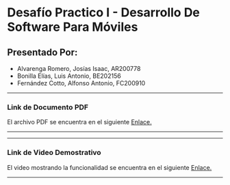 # Desafío Practico I - Desarrollo De Software Para Móviles

## Presentado Por:
- Alvarenga Romero, Josías Isaac, AR200778
- Bonilla Elías, Luis Antonio,  BE202156
- Fernández Cotto, Alfonso Antonio, FC200910 

---

### **Link de Documento PDF**
El archivo PDF se encuentra en el siguiente [Enlace.](https://drive.google.com/file/d/1P3_1nRCbUTvGxFGGsu5wTHUnHjBFL5-0/view?usp=sharing)

---

---

### **Link de Video Demostrativo**
El video mostrando la funcionalidad se encuentra en el siguiente [Enlace.](https://drive.google.com/file/d/1nxYr9-89zlgq6UcYS2SwtGIi7MZMv-yF/view?usp=sharing)

---
